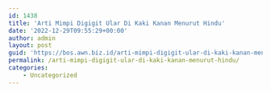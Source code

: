 ```yaml
---
id: 1438
title: 'Arti Mimpi Digigit Ular Di Kaki Kanan Menurut Hindu'
date: '2022-12-29T09:55:29+00:00'
author: admin
layout: post
guid: 'https://bos.awn.biz.id/arti-mimpi-digigit-ular-di-kaki-kanan-menurut-hindu/'
permalink: /arti-mimpi-digigit-ular-di-kaki-kanan-menurut-hindu/
categories:
    - Uncategorized
---
```


